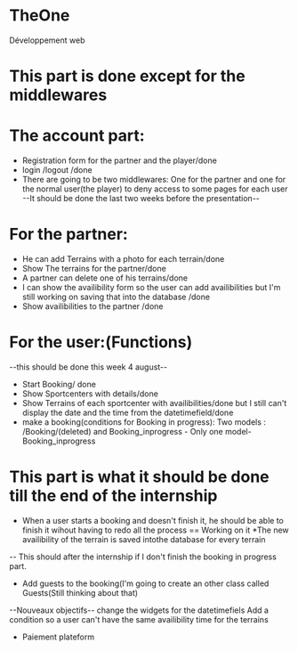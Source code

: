 # TheOne
Développement web


# This part is done except for the middlewares
# The account part:
* Registration form for the partner and the player/done
* login /logout /done
* There are going to be two middlewares: One for the partner and one for the normal user(the player) to deny access 
to some pages for each user  --It should be done the last two weeks before the presentation--

# For the partner:
* He can add Terrains with a photo for each terrain/done
* Show The terrains for the partner/done
* A partner can delete one of his terrains/done
* I can show the availibility form so the user can add availibilities but I'm still working on saving that into the database /done
* Show availibilities to the partner /done


# For the user:(Functions)

--this should be done this week 4 august--
* Start Booking/ done
* Show Sportcenters with details/done
* Show Terrains of each sportcenter with availibilities/done but I still can't display the date and the time from the datetimefield/done
* make a booking(conditions for Booking in progress):
Two models : /Booking/(deleted) and Booking_inprogress   - Only one model-Booking_inprogress 



# This part is what it should be done till the end of the internship


* When a user starts a booking and doesn't finish it, he should be able to finish it wihout having to redo all the process == Working on it 
*The new availibility of the terrain is saved intothe database for every terrain



-- This should  after the internship if I don't finish the booking in progress part.
* Add guests to the booking(I'm going to create an other class called Guests(Still thinking about that)


--Nouveaux objectifs--
change the widgets for the datetimefiels
Add a condition so a user can't have the same availibility time for the terrains
* Paiement plateform 







